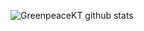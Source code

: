 ![GreenpeaceKT github stats](https://github-readme-stats.vercel.app/api?username=GreenpeaceKT&show_icons=true&theme=dark&count_private=true)


